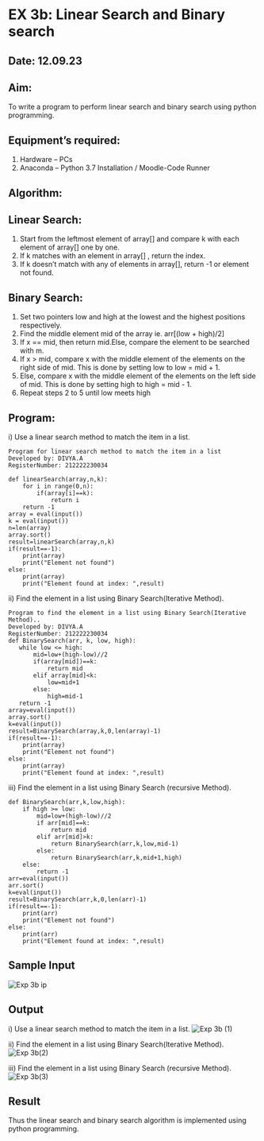 # EX 3b: Linear Search and Binary search
## Date: 12.09.23
## Aim:
To write a program to perform linear search and binary search using python programming.
## Equipment’s required:
1.	Hardware – PCs
2.	Anaconda – Python 3.7 Installation / Moodle-Code Runner
## Algorithm:
## Linear Search:
1.	Start from the leftmost element of array[] and compare k with each element of array[] one by one.
2.	If k matches with an element in array[] , return the index.
3.	If k doesn’t match with any of elements in array[], return -1 or element not found.
## Binary Search:
1.	Set two pointers low and high at the lowest and the highest positions respectively.
2.	Find the middle element mid of the array ie. arr[(low + high)/2]
3.	If x == mid, then return mid.Else, compare the element to be searched with m.
4.	If x > mid, compare x with the middle element of the elements on the right side of mid. This is done by setting low to low = mid + 1.
5.	Else, compare x with the middle element of the elements on the left side of mid. This is done by setting high to high = mid - 1.
6.	Repeat steps 2 to 5 until low meets high
## Program:
i)	Use a linear search method to match the item in a list.
```
Program for linear search method to match the item in a list
Developed by: DIVYA.A
RegisterNumber: 212222230034

def linearSearch(array,n,k):
    for i in range(0,n):
        if(array[i]==k):
            return i
    return -1 
array = eval(input())
k = eval(input()) 
n=len(array)
array.sort()
result=linearSearch(array,n,k)
if(result==-1):
    print(array)
    print("Element not found")
else:
    print(array)
    print("Element found at index: ",result)
```
ii)	 Find the element in a list using Binary Search(Iterative Method).
```
Program to find the element in a list using Binary Search(Iterative Method)..
Developed by: DIVYA.A
RegisterNumber: 212222230034
def BinarySearch(arr, k, low, high):
   while low <= high:
       mid=low+(high-low)//2
       if(array[mid])==k:
           return mid
       elif array[mid]<k:
           low=mid+1
       else:
           high=mid-1
   return -1
array=eval(input())
array.sort()
k=eval(input())
result=BinarySearch(array,k,0,len(array)-1)
if(result==-1):
    print(array)
    print("Element not found")
else:
    print(array)
    print("Element found at index: ",result)
```
iii) Find the element in a list using Binary Search (recursive Method).
```
def BinarySearch(arr,k,low,high):
    if high >= low:
        mid=low+(high-low)//2
        if arr[mid]==k:
            return mid
        elif arr[mid]>k:
            return BinarySearch(arr,k,low,mid-1)
        else:
            return BinarySearch(arr,k,mid+1,high)
    else:
        return -1
arr=eval(input())
arr.sort()
k=eval(input())
result=BinarySearch(arr,k,0,len(arr)-1)
if(result==-1):
    print(arr)
    print("Element not found")
else:
    print(arr)
    print("Element found at index: ",result)
```
## Sample Input 
![Exp 3b ip](https://github.com/Divya110205/Search-Algorithm/assets/119404855/edc16a54-f9f9-449b-8370-d57ab17f7064)

## Output
i)	Use a linear search method to match the item in a list.
![Exp 3b (1)](https://github.com/Divya110205/Search-Algorithm/assets/119404855/24b6f96a-c20a-4890-bb5e-27dfbadade1a)

ii)	 Find the element in a list using Binary Search(Iterative Method).
![Exp 3b(2)](https://github.com/Divya110205/Search-Algorithm/assets/119404855/62bc10c9-0995-4f40-b23c-5f8cf3d9b515)

iii) Find the element in a list using Binary Search (recursive Method).
![Exp 3b(3)](https://github.com/Divya110205/Search-Algorithm/assets/119404855/3fd8e902-2f19-4938-8d57-a8c96668feb1)

## Result
Thus the linear search and binary search algorithm is implemented using python programming.
